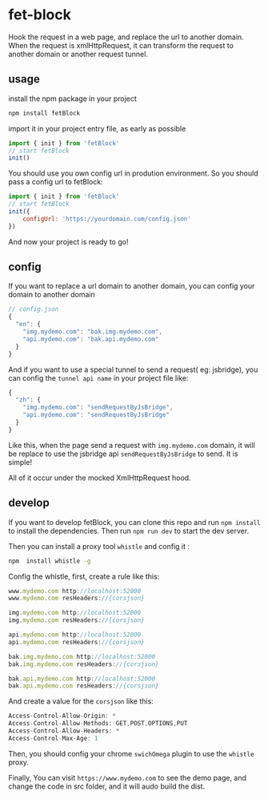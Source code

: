 # fet-block

Hook the request in a web page, and replace the url to another domain. When the request is xmlHttpRequest, it can transform the request to another domain or another request tunnel.


## usage

install the npm package in your project

```bash
npm install fetBlock
```

import it in your project entry file, as early as possible

```js
import { init } from 'fetBlock'
// start fetBlock
init()
```

You should use you own config url in prodution environment. So you should pass a config url to fetBlock:

```js
import { init } from 'fetBlock'
// start fetBlock
init({
    configUrl: 'https://yourdomain.com/config.json'
})
```

And now your project is ready to go!

## config

If you want to replace a url domain to another domain, you can config your domain to another domain

```js
// config.json
{
  "en": {
    "img.mydemo.com": "bak.img.mydemo.com",
    "api.mydemo.com": "bak.api.mydemo.com"
  }
}
```

And if you want to use a special tunnel to send a request( eg: jsbridge), you can config the `tunnel api name` in your project file like:

```js
{
  "zh": {
    "img.mydemo.com": "sendRequestByJsBridge",
    "api.mydemo.com": "sendRequestByJsBridge"
  }
}
```

Like this, when the page send a request with `img.mydemo.com` domain, it will be replace to use the jsbridge api `sendRequestByJsBridge` to send. It is simple!

All of it occur under the mocked XmlHttpRequest hood.

## develop

If you want to develop fetBlock, you can clone this repo and run `npm install` to install the dependencies. Then run `npm run dev` to start the dev server. 


Then you can install a proxy tool `whistle` and config it :

```bash
npm  install whistle -g
```

Config the whistle, first, create a rule like this:

```js
www.mydemo.com http://localhost:52000
www.mydemo.com resHeaders://{corsjson}

img.mydemo.com http://localhost:52000
img.mydemo.com resHeaders://{corsjson}

api.mydemo.com http://localhost:52000
api.mydemo.com resHeaders://{corsjson}

bak.img.mydemo.com http://localhost:52000
bak.img.mydemo.com resHeaders://{corsjson}

bak.api.mydemo.com http://localhost:52000
bak.api.mydemo.com resHeaders://{corsjson}
```

And create a value for the `corsjson` like this:

```js
Access-Control-Allow-Origin: *
Access-Control-Allow-Methods: GET,POST,OPTIONS,PUT
Access-Control-Allow-Headers: *
Access-Control-Max-Age: 1
```

Then, you should config your chrome `swichOmega` plugin to use the `whistle` proxy.

Finally, You can visit `https://www.mydemo.com` to see the demo page, and change the code in src folder, and it will audo build the dist.
